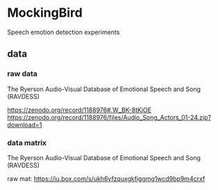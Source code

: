 # MockingBird
Speech emotion detection experiments

## data
### raw data
The Ryerson Audio-Visual Database of Emotional Speech and Song (RAVDESS) 

https://zenodo.org/record/1188976#.W_BK-8tKjOE
https://zenodo.org/record/1188976/files/Audio_Song_Actors_01-24.zip?download=1

### data matrix
The Ryerson Audio-Visual Database of Emotional Speech and Song (RAVDESS)

raw mat: https://iu.box.com/s/ukh6yfzquxgkfiggmg1wcd9bp9m4crxf 